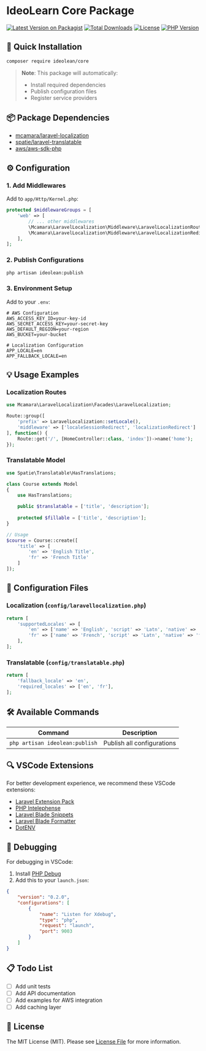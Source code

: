 # IdeoLearn Core Package

[![Latest Version on Packagist](https://img.shields.io/packagist/v/ideolean/core.svg?style=flat-square)](https://packagist.org/packages/ideolean/core)
[![Total Downloads](https://img.shields.io/packagist/dt/ideolean/core.svg?style=flat-square)](https://packagist.org/packages/ideolean/core)
[![License](https://img.shields.io/packagist/l/ideolean/core.svg?style=flat-square)](https://packagist.org/packages/ideolean/core)
[![PHP Version](https://img.shields.io/packagist/php-v/ideolean/core.svg?style=flat-square)](https://packagist.org/packages/ideolean/core)

## 🚀 Quick Installation

```bash
composer require ideolean/core
```

> **Note**: This package will automatically:
>
> - Install required dependencies
> - Publish configuration files
> - Register service providers

## 📦 Package Dependencies

- [mcamara/laravel-localization](https://github.com/mcamara/laravel-localization)
- [spatie/laravel-translatable](https://github.com/spatie/laravel-translatable)
- [aws/aws-sdk-php](https://github.com/aws/aws-sdk-php)

## ⚙️ Configuration

### 1. Add Middlewares

Add to `app/Http/Kernel.php`:

```php
protected $middlewareGroups = [
    'web' => [
        // ... other middlewares
        \Mcamara\LaravelLocalization\Middleware\LaravelLocalizationRoutes::class,
        \Mcamara\LaravelLocalization\Middleware\LaravelLocalizationRedirectFilter::class,
    ],
];
```

### 2. Publish Configurations

```bash
php artisan ideolean:publish
```

### 3. Environment Setup

Add to your `.env`:

```env
# AWS Configuration
AWS_ACCESS_KEY_ID=your-key-id
AWS_SECRET_ACCESS_KEY=your-secret-key
AWS_DEFAULT_REGION=your-region
AWS_BUCKET=your-bucket

# Localization Configuration
APP_LOCALE=en
APP_FALLBACK_LOCALE=en
```

## 💡 Usage Examples

### Localization Routes

```php
use Mcamara\LaravelLocalization\Facades\LaravelLocalization;

Route::group([
    'prefix' => LaravelLocalization::setLocale(),
    'middleware' => ['localeSessionRedirect', 'localizationRedirect']
], function() {
    Route::get('/', [HomeController::class, 'index'])->name('home');
});
```

### Translatable Model

```php
use Spatie\Translatable\HasTranslations;

class Course extends Model
{
    use HasTranslations;

    public $translatable = ['title', 'description'];
    
    protected $fillable = ['title', 'description'];
}

// Usage
$course = Course::create([
    'title' => [
        'en' => 'English Title',
        'fr' => 'French Title'
    ]
]);
```

## 📝 Configuration Files

### Localization (`config/laravellocalization.php`)

```php
return [
    'supportedLocales' => [
        'en' => ['name' => 'English', 'script' => 'Latn', 'native' => 'English'],
        'fr' => ['name' => 'French', 'script' => 'Latn', 'native' => 'français'],
    ],
];
```

### Translatable (`config/translatable.php`)

```php
return [
    'fallback_locale' => 'en',
    'required_locales' => ['en', 'fr'],
];
```

## 🛠️ Available Commands

| Command | Description |
|---------|-------------|
| `php artisan ideolean:publish` | Publish all configurations |

## 🔍 VSCode Extensions

For better development experience, we recommend these VSCode extensions:

- [Laravel Extension Pack](https://marketplace.visualstudio.com/items?itemName=onecentlin.laravel-extension-pack)
- [PHP Intelephense](https://marketplace.visualstudio.com/items?itemName=bmewburn.vscode-intelephense-client)
- [Laravel Blade Snippets](https://marketplace.visualstudio.com/items?itemName=onecentlin.laravel-blade)
- [Laravel Blade Formatter](https://marketplace.visualstudio.com/items?itemName=shufo.vscode-blade-formatter)
- [DotENV](https://marketplace.visualstudio.com/items?itemName=mikestead.dotenv)

## 🐛 Debugging

For debugging in VSCode:

1. Install [PHP Debug](https://marketplace.visualstudio.com/items?itemName=xdebug.php-debug)
2. Add this to your `launch.json`:

```json
{
    "version": "0.2.0",
    "configurations": [
        {
            "name": "Listen for Xdebug",
            "type": "php",
            "request": "launch",
            "port": 9003
        }
    ]
}
```

## 📋 Todo List

- [ ] Add unit tests
- [ ] Add API documentation
- [ ] Add examples for AWS integration
- [ ] Add caching layer

## 📄 License

The MIT License (MIT). Please see [License File](LICENSE.md) for more information.
